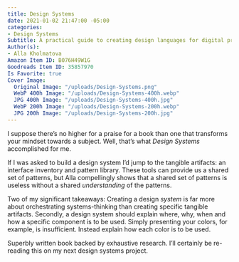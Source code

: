 ```yaml
---
title: Design Systems
date: 2021-01-02 21:47:00 -05:00
categories:
- Design Systems
Subtitle: A practical guide to creating design languages for digital products.
Author(s):
- Alla Kholmatova
Amazon Item ID: B076H49W1G
Goodreads Item ID: 35857970
Is Favorite: true
Cover Image:
  Original Image: "/uploads/Design-Systems.png"
  WebP 400h Image: "/uploads/Design-Systems-400h.webp"
  JPG 400h Image: "/uploads/Design-Systems-400h.jpg"
  WebP 200h Image: "/uploads/Design-Systems-200h.webp"
  JPG 200h Image: "/uploads/Design-Systems-200h.jpg"
---
```


I suppose there’s no higher for a praise for a book than one that transforms your mindset towards a subject. Well, that’s what *Design Systems* accomplished for me.

If I was asked to build a design system I’d jump to the tangible artifacts: an interface inventory and pattern library. These tools can provide us a shared set of patterns, but Alla compellingly shows that a shared set of patterns is useless without a shared *understanding* of the patterns.

Two of my significant takeaways: Creating a design *system* is far more about orchestrating systems-thinking than creating specific tangible artifacts. Secondly, a design system should explain where, why, when and how a specific component is to be used. Simply presenting your colors, for example, is insufficient. Instead explain how each color is to be used.

Superbly written book backed by exhaustive research. I’ll certainly be re-reading this on my next design systems project.